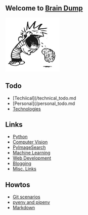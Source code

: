 ## Welcome to [Brain Dump](https://john-lee-cooper.github.io/brain-dump/)

![Brain Dump](brain_dump.png)

## Todo
- [Techiical](/technical_todo.md
- [Personal](/personal_todo.md
- [Technologies](/technologies.md)

## Links
- [Python](/python.md)
- [Computer Vision](/computer_vision.md)
- [PyImageSearch](/pyimagesearch.md)
- [Machine Learning](/machine_learning.md)
- [Web Development](/web.md)
- [Blogging](/blogging.md)
- [Misc. Links](/links.md)


## Howtos
- [Git scenarios](/git.md)
- [pyenv and pipenv](/pyenv.md)
- [Markdown](/markdown.md)
